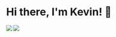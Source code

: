 # Hi there, I'm Kevin! 👋

<img align="left" src="https://github-readme-stats.vercel.app/api?username=KevinNgy&show_icons=true&theme=dark" />

<img algin="left" src="[https://github-readme-stats.vercel.app/api?username=KevinNgy&show_icons=true&theme=dark](https://github-readme-stats.vercel.app/api/top-langs/?username=KevinNgy&layout=compact)](https://github.com/anuraghazra/github-readme-stats)" />
